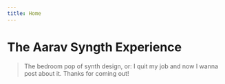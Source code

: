 ```yaml
---
title: Home
---
```


# The Aarav Syngth Experience

> The bedroom pop of synth design, or: I quit my job and now I wanna post about it. Thanks for coming out!
